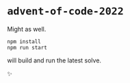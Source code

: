 # `advent-of-code-2022`

Might as well.

```
npm install
npm run start
```

will build and run the latest solve.

:sparkles: